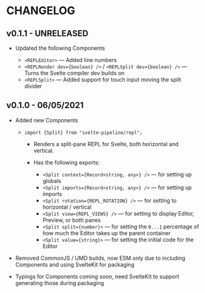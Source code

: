 # CHANGELOG

## v0.1.1 - UNRELEASED

-   Updated the following Components

    -   `<REPLEditor>` — Added line numbers
    -   `<REPLRender dev={boolean} />` / `<REPLSplit dev={boolean} />` — Turns the Svelte compiler dev builds on
    -   `<REPLSplit>` — Added support for touch input moving the split divider

## v0.1.0 - 06/05/2021

-   Added new Components

    -   `import {Split} from "svelte-pipeline/repl";`

        -   Renders a split-pane REPL for Svelte, both horizontal and vertical.
        -   Has the following exports:

            -   `<Split context={Record<string, any>} />` — for setting up globals
            -   `<Split imports={Record<string, any>} />` — for setting up imports
            -   `<Split rotation={REPL_ROTATION} />` — for setting to horizontal / vertical
            -   `<Split view={REPL_VIEWS} />` — for setting to display Editor, Preview, or both panes
            -   `<Split split={number}>` — for setting the `0...1` percentage of how much the Editor takes up the parent container
            -   `<Split value={string}>` — for setting the initial code for the Editor

-   Removed CommonJS / UMD builds, now ESM only due to including Components and using SvelteKit for packaging
-   Typings for Components coming soon, need SvelteKit to support generating those during packaging
